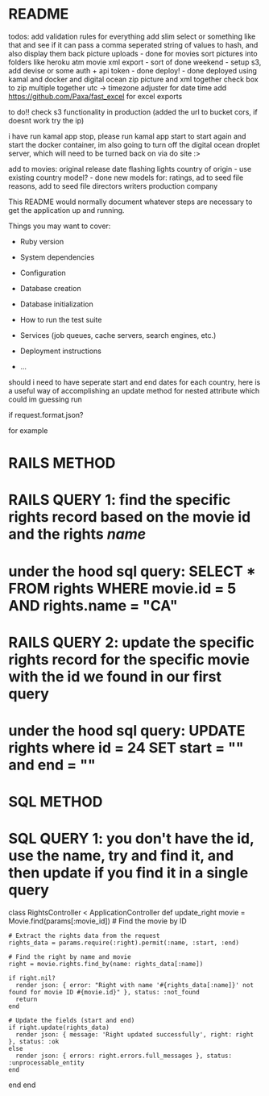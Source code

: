 # README

todos:
add validation rules for everything
add slim select or something like that and see if it can pass a comma seperated string of values to hash, and also display them back
picture uploads - done for movies
  sort pictures into folders like heroku atm
movie xml export - sort of done
weekend - setup s3, add devise or some auth + api token - done
deploy! - done deployed using kamal and docker and digital ocean
zip picture and xml together
check box to zip multiple together
utc -> timezone adjuster for date time
add https://github.com/Paxa/fast_excel for excel exports

to do!! check s3 functionality in production (added the url to bucket cors, if doesnt work try the ip)

i have run kamal app stop, please run kamal app start to start again and start the docker container, im also going to turn off the digital ocean droplet server, which will need to be turned back on via do site :>


add to movies:
original release date
flashing lights
country of origin - use existing country model? - done
new models for:
ratings, ad to seed file
reasons, add to seed file
directors
writers
production company



This README would normally document whatever steps are necessary to get the
application up and running.

Things you may want to cover:

* Ruby version

* System dependencies

* Configuration

* Database creation

* Database initialization

* How to run the test suite

* Services (job queues, cache servers, search engines, etc.)

* Deployment instructions

* ...

should i need to have seperate start and end dates for each country, here is a useful way of accomplishing an update method for nested attribute which could im guessing run 

if request.format.json?

for example

# RAILS METHOD
# RAILS QUERY 1: find the specific rights record based on the movie id and the rights _name_
# under the hood sql query: SELECT * FROM rights WHERE movie.id = 5 AND rights.name = "CA"
# RAILS QUERY 2: update the specific rights record for the specific movie with the id we found in our first query
# under the hood sql query: UPDATE rights where id = 24 SET start = "" and end = "" 

# SQL METHOD
# SQL QUERY 1: you don't have the id, use the name, try and find it, and then update if you find it in a single query

class RightsController < ApplicationController
  def update_right
    movie = Movie.find(params[:movie_id]) # Find the movie by ID

    # Extract the rights data from the request
    rights_data = params.require(:right).permit(:name, :start, :end)

    # Find the right by name and movie
    right = movie.rights.find_by(name: rights_data[:name])

    if right.nil?
      render json: { error: "Right with name '#{rights_data[:name]}' not found for movie ID #{movie.id}" }, status: :not_found
      return
    end

    # Update the fields (start and end)
    if right.update(rights_data)
      render json: { message: 'Right updated successfully', right: right }, status: :ok
    else
      render json: { errors: right.errors.full_messages }, status: :unprocessable_entity
    end
  end
end